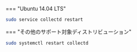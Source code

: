 === "Ubuntu 14.04 LTS"
```bash
sudo service collectd restart
```
=== "その他のサポート対象ディストリビューション"
```bash
sudo systemctl restart collectd
```